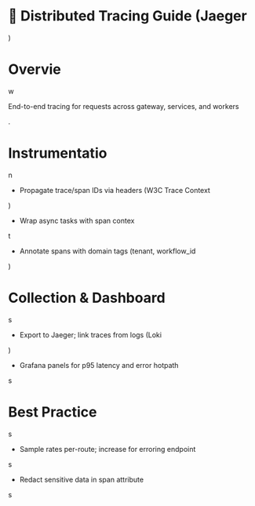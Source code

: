 

# 🔎 Distributed Tracing Guide (Jaeger

)

#

# Overvie

w

End-to-end tracing for requests across gateway, services, and workers

.

#

# Instrumentatio

n

- Propagate trace/span IDs via headers (W3C Trace Context

)

- Wrap async tasks with span contex

t

- Annotate spans with domain tags (tenant, workflow_id

)

#

# Collection & Dashboard

s

- Export to Jaeger; link traces from logs (Loki

)

- Grafana panels for p95 latency and error hotpath

s

#

# Best Practice

s

- Sample rates per-route; increase for erroring endpoint

s

- Redact sensitive data in span attribute

s

